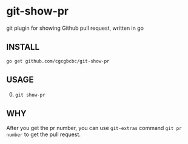 git-show-pr
===========

git plugin for showing Github pull request, written in go

## INSTALL

`go get github.com/cgcgbcbc/git-show-pr`

## USAGE

0. `git show-pr`

## WHY

After you get the pr number, you can use `git-extras` command `git pr number` to get the pull request.
